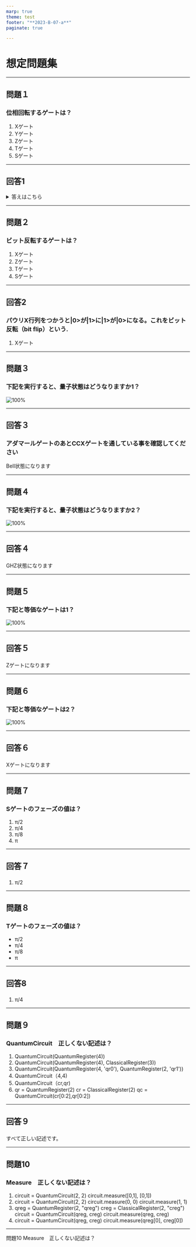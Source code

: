 ```yaml
---
marp: true
theme: test
footer: "**2023-B-07-a**"
paginate: true 

---
```

<!--
class: title
_backgroundColor: orange
-->

# 想定問題集

---
<!--
class: slides
-->

## 問題１

### 位相回転するゲートは？

1. Xゲート
2. Yゲート
3. Zゲート
4. Tゲート
5. Sゲート

---

## 回答1

<details>
<summary>答えはこちら</summary>
Z軸の周りを回転することを位相回転（Phase flip）という

3. Zゲート
4. Tゲート
5. ゲート

</details>

---

## 問題２

### ビット反転するゲートは？

1. Xゲート
2. Zゲート
3. Tゲート
4. Sゲート

---
## 回答2

### パウリX行列をつかうと|0>が|1>に|1>が|0>になる。これをビット反転（bit flip）という.

1. Xゲート

---

## 問題３

### 下記を実行すると、量子状態はどうなりますか1？

![100%](./image/3.png)

---

## 回答３

### アダマールゲートのあとCCXゲートを通している事を確認してください

Bell状態になります

---

## 問題４

### 下記を実行すると、量子状態はどうなりますか2？

![100%](./image/4.png)

---

## 回答４

### 
GHZ状態になります

---

## 問題５

### 下記と等価なゲートは1？

![100%](./image/5.png)

---

## 回答５

### 

Zゲートになります

---

## 問題６

### 下記と等価なゲートは2？

![100%](./image/6.png)

---

## 回答６

###

Xゲートになります

---

## 問題７

### Sゲートのフェーズの値は？

1. π/2
2. π/4
3. π/8
4. π

---

## 回答７

### 

1. π/2

---

## 問題８

### Tゲートのフェーズの値は？

- π/2
- π/4
- π/8
- π

---

## 回答8

### 

1. π/4



---

## 問題９

### QuantumCircuit　正しくない記述は？

1. QuantumCircuit(QuantumRegister(4))
2. QuantumCircuit(QuantumRegister(4), ClassicalRegister(3))
3. QuantumCircuit(QuantumRegister(4, 'qr0'), QuantumRegister(2, 'qr1'))
4. QuantumCircuit（4,4)
5. QuantumCircuit（cr,qr)
6. qr = QuantumRegister(2)
  cr = ClassicalRegister(2)
  qc = QuantumCircuit(cr[0:2],qr[0:2])

---

## 回答９

### 

すべて正しい記述です。



---

## 問題10

### Measure　正しくない記述は？

1. circuit = QuantumCircuit(2, 2)
  circuit.measure([0,1], [0,1])
2. circuit = QuantumCircuit(2, 2)
  circuit.measure(0, 0)
  circuit.measure(1, 1)
3. qreg = QuantumRegister(2, "qreg")
  creg = ClassicalRegister(2, "creg")
  circuit = QuantumCircuit(qreg, creg)
  circuit.measure(qreg, creg)
4. circuit = QuantumCircuit(qreg, creg)
  circuit.measure(qreg[0], creg[0])

---
問題10 Measure　正しくない記述は？
